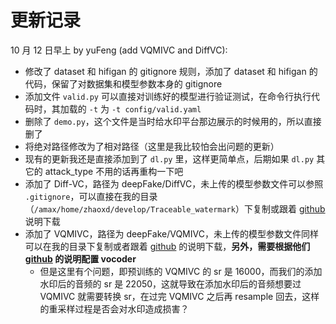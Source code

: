 # 更新记录

10 月 12 日早上 by yuFeng (add VQMIVC and DiffVC):

- 修改了 dataset 和 hifigan 的 gitignore 规则，添加了 dataset 和 hifigan 的代码，保留了对数据集和模型参数本身的 gitignore
- 添加文件 `valid.py` 可以直接对训练好的模型进行验证测试，在命令行执行代码时，其加载的 `-t` 为 `-t config/valid.yaml`
- 删除了 `demo.py`，这个文件是当时给水印平台那边展示的时候用的，所以直接删了
- 将绝对路径修改为了相对路径（这里是我比较怕会出问题的更新）
- 现有的更新我还是直接添加到了 `dl.py` 里，这样更简单点，后期如果 `dl.py` 其它的 attack_type 不用的话再重构一下吧
- 添加了 Diff-VC，路径为 deepFake/DiffVC，未上传的模型参数文件可以参照 `.gitignore`，可以直接在我的目录（`/amax/home/zhaoxd/develop/Traceable_watermark`）下复制或跟着 [github](https://github.com/trinhtuanvubk/Diff-VC/tree/main) 说明下载
- 添加了 VQMIVC，路径为 deepFake/VQMIVC，未上传的模型参数文件同样可以在我的目录下复制或者跟着 [github](https://github.com/Wendison/VQMIVC) 的说明下载，**另外，需要根据他们 [github](https://github.com/Wendison/VQMIVC) 的说明配置 vocoder**
    - 但是这里有个问题，即预训练的 VQMIVC 的 sr 是 16000，而我们的添加水印后的音频的 sr 是 22050，这就导致在添加水印后的音频想要过 VQMIVC 就需要转换 sr，在过完 VQMIVC 之后再 resample 回去，这样的重采样过程是否会对水印造成损害？